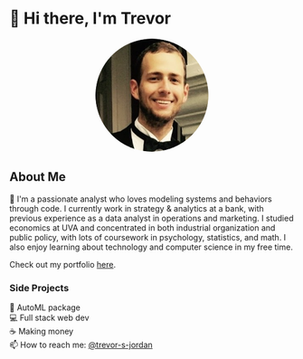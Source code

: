 # 👋 Hi there, I'm Trevor

<p align="center">
  <img src="./assets/profile_pic.png" alt="Profile Picture" width="200" height="200" style="border-radius: 50%;">
</p>

## About Me

👋 I'm a passionate analyst who loves modeling systems and behaviors through code. I currently work in strategy & analytics at a bank, with previous experience as a data analyst in operations and marketing. I studied economics at UVA and concentrated in both industrial organization and public policy, with lots of coursework in psychology, statistics, and math. I also enjoy learning about technology and computer science in my free time.

Check out my portfolio [here](https://www.github.com/tsj7ww/portfolio#readme).

### Side Projects

🤖 AutoML package  
💻 Full stack web dev  
☕ Making money  
📫 How to reach me: [@trevor-s-jordan](https://linkedin.com/in/trevor-s-jordan) 
